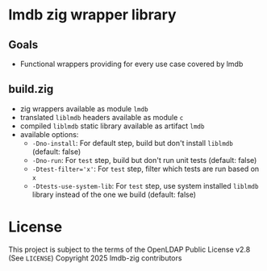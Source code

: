 # lmdb zig wrapper library

## Goals
- Functional wrappers providing for every use case covered by lmdb

## build.zig
- zig wrappers available as module `lmdb`
- translated `liblmdb` headers available as module `c`
- compiled `liblmdb` static library available as artifact `lmdb`
- available options:
  - `-Dno-install`: For default step, build but don't install `liblmdb` (default: false)
  - `-Dno-run`: For `test` step, build but don't run unit tests (default: false)
  - `-Dtest-filter='x'`: For `test` step, filter which tests are run based on `x`
  - `-Dtests-use-system-lib`: For `test` step, use system installed `liblmdb` library instead of the one we build (default: false)

# License
This project is subject to the terms of the OpenLDAP Public License v2.8 (See `LICENSE`)
Copyright 2025 lmdb-zig contributors
